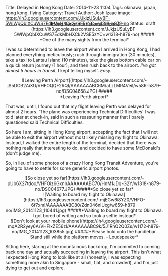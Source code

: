 Title: Delayed in Hong Kong
Date: 2014-11-23 11:04
Tags: okinawa, japan, hong kong, flying
Category: Travel
Author: Josh Izaac
image: https://lh3.googleusercontent.com/JJkjzUSuLyBF-5WlWpQbIXCuWS7EdkMbHXCk2VSE5zYC=w1318-h879-no
Status: draft

<center style="margin-top:-30px;">
![Hong Kong International Airport](https://lh3.googleusercontent.com/JJkjzUSuLyBF-5WlWpQbIXCuWS7EdkMbHXCk2VSE5zYC=w1318-h879-no)
#####<div>*One of the many sights from the terminal*</div>
</center>

I was so determined to leave the airport when I arrived in Hong Kong, I had planned everything meticulously; rush through immigration (30 minutes), take a taxi to Lantau Island (10 minutes), take the glass bottom cable car on a quick return journey (1 hour), and then rush back to the airport. *I've got almost 5 hours in transit*, I kept telling myself. *Easy.*

<center>
![Leaving Perth Airport](https://lh3.googleusercontent.com/-jS5DCB2AiXU/VHFOQQF2RQI/AAAAAAABC6M/aLzLMR4VeiI/w586-h879-no/DSC04658.JPG)
#####<div align=center>*Leaving Perth airport*</div>
</center>

That was, until, I found out that my flight leaving Perth was delayed for almost 2 hours. 'The plane was experiencing Technical Difficulties' I was told later at check-in, said in such a reassuring manner that I barely questioned said Technical Difficulties.

So here I am, sitting in Hong Kong airport, accepting the fact that I will not be able to exit the airport without most likely missing my flight to Okinawa. Instead, I walked the entire length of the terminal, decided that there was nothing really that interesting to do, and decided to have some McDonald's (don't judge me).

So, in lieu of some photos of a crazy Hong Kong Transit Adventure, you're going to have to settle for some generic airport photos.

<center>
![So close yet so far](https://lh3.googleusercontent.com/-pUb6X27tdoo/VHFOiz6GxnI/AAAAAAABC70/HnM1JDq-G2Y/w1318-h879-no/DSC04677.JPG)
#####*So close yet so far*
</center>

<center>
![Waiting to board my flight to Okinawa](https://lh3.googleusercontent.com/-mjEGw6i8YZ0/VHFO-6f7xmI/AAAAAAABC80/Zdn046nlUxg/w659-h879-no/IMG_20141123_110441.jpg)
#####*Waiting to board my flight to Okinawa. I got bored of writing and so took a selfie instead*
</center>

<center>
![Don't look at your mobile phone](https://lh4.googleusercontent.com/-mqA2R2yey6A/VHFIxZE56zI/AAAAAAABC9k/5J1RhQ2Q0Zs/w1172-h879-no/IMG_20141123_103855.jpg)
#####*Please hold onto the handlebar. Stand still while the platform moves. - Loudspeaker*
</center>

Sitting here, staring at the mountainous backdrop, I'm commited to coming back one day and actually succeeding in leaving the airport. This isn't what I expected Hong Kong to look like at all (honestly, I was expecting something more akin to Singapore - small, flat, and crowded), and I'm just dying to get out and explore.












